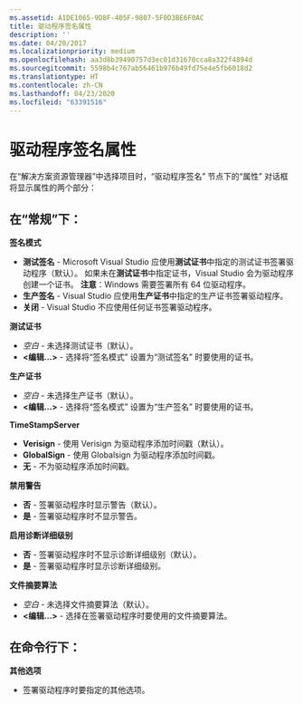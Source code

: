 ```yaml
---
ms.assetid: A1DE1065-9D8F-405F-9807-5F0D3BE6F0AC
title: 驱动程序签名属性
description: ''
ms.date: 04/20/2017
ms.localizationpriority: medium
ms.openlocfilehash: aa3d8b39490757d3ec01d31670cca8a322f4894d
ms.sourcegitcommit: 5598b4c767ab56461b976b49fd75e4e5fb6018d2
ms.translationtype: HT
ms.contentlocale: zh-CN
ms.lasthandoff: 04/23/2020
ms.locfileid: "63391516"
---
```

# <a name="driver-signing-properties"></a>驱动程序签名属性

在“解决方案资源管理器”中选择项目时，“驱动程序签名”  节点下的“属性”  对话框将显示属性的两个部分：

## <a name="span-idunder_general_spanspan-idunder_general_spanspan-idunder_general_spanunder-general"></a><span id="Under_General_"></span><span id="under_general_"></span><span id="UNDER_GENERAL_"></span>在“常规”下：


**签名模式**

-   **测试签名** - Microsoft Visual Studio 应使用**测试证书**中指定的测试证书签署驱动程序（默认）。 如果未在**测试证书**中指定证书，Visual Studio 会为驱动程序创建一个证书。 **注意**：Windows 需要签署所有 64 位驱动程序。
-   **生产签名** - Visual Studio 应使用**生产证书**中指定的生产证书签署驱动程序。
-   **关闭** - Visual Studio 不应使用任何证书签署驱动程序。

**测试证书**

-   *空白* - 未选择测试证书（默认）。
-   **&lt;编辑…&gt;** - 选择将“签名模式”  设置为“测试签名”  时要使用的证书。

**生产证书**

-   *空白* - 未选择生产证书（默认）。
-   **&lt;编辑…&gt;** - 选择将“签名模式”  设置为“生产签名”  时要使用的证书。

**TimeStampServer**

-   **Verisign** - 使用 Verisign 为驱动程序添加时间戳（默认）。
-   **GlobalSign** - 使用 Globalsign 为驱动程序添加时间戳。
-   **无** - 不为驱动程序添加时间戳。

**禁用警告**

-   **否** - 签署驱动程序时显示警告（默认）。
-   **是** - 签署驱动程序时不显示警告。

**启用诊断详细级别**

-   **否** - 签署驱动程序时不显示诊断详细级别（默认）。
-   **是** - 签署驱动程序时显示诊断详细级别。

**文件摘要算法**

-   *空白* - 未选择文件摘要算法（默认）。
-   **&lt;编辑…&gt;** - 选择在签署驱动程序时要使用的文件摘要算法。

## <a name="span-idunder_command_line_spanspan-idunder_command_line_spanspan-idunder_command_line_spanunder-command-line"></a><span id="Under_Command_Line_"></span><span id="under_command_line_"></span><span id="UNDER_COMMAND_LINE_"></span>在命令行下：


**其他选项**

-   签署驱动程序时要指定的其他选项。

 

 





